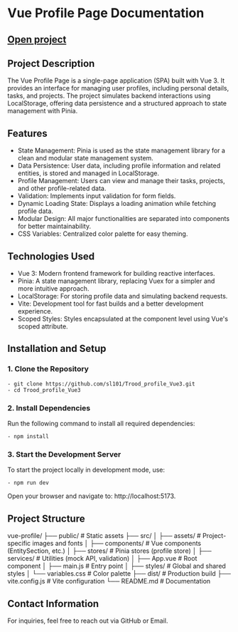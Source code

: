 # Vue Profile Page Documentation

## [Open project](https://sl101.github.io/Trood_profile_Vue3)

## Project Description
The Vue Profile Page is a single-page application (SPA) built with Vue 3. It provides an interface for managing user profiles, including personal details, tasks, and projects. The project simulates backend interactions using LocalStorage, offering data persistence and a structured approach to state management with Pinia.

## Features

 - State Management: Pinia is used as the state management library for a clean and modular state management system.
 - Data Persistence: User data, including profile information and related entities, is stored and managed in LocalStorage.
 - Profile Management: Users can view and manage their tasks, projects, and other profile-related data.
 - Validation: Implements input validation for form fields.
 - Dynamic Loading State: Displays a loading animation while fetching profile data.
 - Modular Design: All major functionalities are separated into components for better maintainability.
 - CSS Variables: Centralized color palette for easy theming.

## Technologies Used
 - Vue 3: Modern frontend framework for building reactive interfaces.
 - Pinia: A state management library, replacing Vuex for a simpler and more intuitive approach.
 - LocalStorage: For storing profile data and simulating backend requests.
 - Vite: Development tool for fast builds and a better development experience.
 - Scoped Styles: Styles encapsulated at the component level using Vue's scoped attribute.

## Installation and Setup

### 1. Clone the Repository

	- git clone https://github.com/sl101/Trood_profile_Vue3.git
	- cd Trood_profile_Vue3

### 2. Install Dependencies
Run the following command to install all required dependencies:

	- npm install

### 3. Start the Development Server
To start the project locally in development mode, use:

	- npm run dev

Open your browser and navigate to: http://localhost:5173.

## Project Structure

vue-profile/
├── public/               # Static assets
├── src/
│   ├── assets/           # Project-specific images and fonts
│   ├── components/       # Vue components (EntitySection, etc.)
│   ├── stores/           # Pinia stores (profile store)
│   ├── services/         # Utilities (mock API, validation)
│   ├── App.vue           # Root component
│   ├── main.js           # Entry point
│   ├── styles/           # Global and shared styles
│   └── variables.css     # Color palette
├── dist/                 # Production build
├── vite.config.js        # Vite configuration
└── README.md             # Documentation

## Contact Information

For inquiries, feel free to reach out via GitHub or Email.